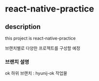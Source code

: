 # react-native-practice

## description
this project is react-native-practice

브랜치별로 다양한 프로젝트를 구성할 예정

### 브랜치 설명
ok 하위 브랜치 : hyunij-ok 작업물